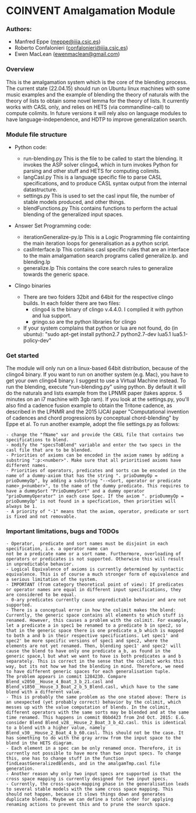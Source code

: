 COINVENT Amalgamation Module 									
=================================

### Authors:
- Manfred Eppe (meppe@iiia.csic.es)
- Roberto Confalonieri (confalonieri@iiia.csic.es)
- Ewen MacLean (ewenmaclean@gmail.com)


### Overview
This is the amalgamation system which is the core of the blending process. The current state (22.04.15) should run on Ubuntu linux machines with some music examples and the example of blending the theory of naturals with the theory of lists to obtain some novel lemma for the theory of lists. 
It currently works with CASL only, and relies on HETS (via commandline-call) to compute colimits. In future versions it will rely also on language modules to have language-independence, and HDTP to improve generalization search. 

### Module file structure
- Python code:
	- run-blending.py 
		This is the file to be called to start the blending. It invokes the ASP solver clingo4, which in turn invokes Python for parsing and other stuff and HETS for computing colimits. 
	- langCasl.py 
		This is a language specific file to parse CASL specifications, and to produce CASL syntax output from the internal datastructure.
	- settings.py 
		This is used to set the casl input file, the number of stable models produced, and other things. 
	- blendFunctions.py
		This contains functions to perform the actual blending of the generalized input spaces. 

- Answer Set Programming code:
	- iterationGeneralize-py.lp
		This is a Logic Programming file containting the main iteration loops for generalisation as a python script. 
	- caslInterface.lp
		This contains casl specific rules that are an interface to the main amalgamation search programs called generalize.lp. and blending.lp
	- generalize.lp
		This contains the core search rules to generalize towards the generic space. 

- Clingo binaries
	- There are two folders 32bit and 64bit for the respective clingo builds. In each folder there are two files:
		- clingo4 is the binary of clingo v.4.4.0. I complied it with python and lua support. 
		- gringo.so are the python libraries for clingo
	- If your system complains that python or lua are not found, do (in ubuntu): "sudo apt-get install python2.7 python2.7-dev lua5.1 lua5.1-policy-dev"


### Get started
The module will only run on a linux-based 64bit distribution, because of the clingo4 binary. If you want to run on another system (e.g. Mac), you have to get your own clingo4 binary. I suggest to use a Virtual Machine instead.
To run the blending, execute "run-blending.py" using python. By default it will do the naturals and lists example from the LPNMR paper (takes approx. 5 minutes on an i7 machine with 3gb ram). 
If you look at the settings.py, you'll also find a cadence fusion example to obtain the Tritone cadence, as described in the LPNMR and the 2015 IJCAI paper "Computational invention of cadences and chord progressions by conceptual chord-blending" by Eppe et al.  To run another example, adopt the file settings.py as follows:

	- change the "fName" var and provide the CASL file that contains two specifications to blend.
	- modify the "specsToBlend" variable and enter the two specs in the casl file that are to be blended. 
	- Priorities of axioms can be encoded in the axiom names by adding a substring ":p:<number>". Make sure that all prioritised axioms have different names.
	- Priorities of operators, predicates and sorts can be encoded in the name of a dummy-axiom that has the string ". prioDummyOp = prioDummyOp", by adding a substring "--<Sort, operator or predicate name>_p<number>", to the name of the dummy predicate. This requires to have a dummySort "PrioDummySort" and a dummy operator "prioDummyOperator" in each case Spec. If the axiom ". prioDummyOp = prioDummyOp" is not found in a specfication, then priorities will always be 1.
	- A priority of "-1" means that the axiom, operator, predicate or sort is fixed and not removable. 
	

### Important limitations, bugs and TODOs
	- Operator,  predicate and sort names must be disjoint in each specification, i.e. a operator name can 
	not be a predicate name or a sort name. Furthermore, overloading of operators or predicates is not supported. Otherwise this will result in unpredictable behavior.
	- Logical Equivalence of axioms is currently determined by syntactic equivalence. This is of course a much stronger form of equivalence and a serious limitation of the system.
	- IMPORTANT (from category theoretical point of view): If predicates or operator names are equal in different input specifications, they are considered to be equal. 
	- 0-ary predicates currently cause unpredictable behavior and are not supported.
	- There is a conceptual error in how the colimit makes the blend: Currently, the generic space contains all elements to which stuff is renamed. However, this causes a problem with the colimit. For example, let a predicate a in spec1 be renamed to a predicate b in spec2, so that in the generic space there is one predicate a_b which is mapped to both a and b in their respective specifications. Let spec1' and spec2' be more specific versions of spec1 and spec2, where the elements are not yet renamed. Then, blending spec1' and spec2' will cause the blend to have only one predicate a_b, as found in the generic space,l but what we want to have is both predicates a and b separately. This is correct in the sense that the colimit works this way, but its not how we had the blending in mind. Therefore, we need to have different generic spaces for each generalisation tuple. 
	The problem appears in commit 1284230. Compare Blend_v2050__House_4_Boat_3_b_21.casl and Blend_v1850__House_3_Boat_2_b_5_Blend.casl, which have to the same blend with a different value. 
	- This is probably the same problem as the one stated above: There is an unexpected (yet probably correct) behavior by the colimit, which messes up with the value computation of blends. In the colimit, different operators with the same sorts may be blended and at the same time renamed. This happens in commit 0bbd423 from 2nd Oct. 2015: E.G. consider Blend Blend_v28__House_2_Boat_3_b_42.casl. this is identical to a blend with a higher value, namely Blend_v30__House_2_Boat_4_b_60.casl. This should not be the case. It has something to do with the gray arrow from the input space to the blend in the HETS diagram. 
	- Each element in a spec can be only renamed once. Therefore, it is currently not possible to have more than two input specs. To change this, one has to change stuff in the function findLeastGeneralizedBlends, and in the amalgamTmp.casl file generation.
	- Another reason why only two input specs are supported is that the cross space mapping is currently designed for two input specs. 
	- Currently, the cross-space-mapping phase in the generalisation leads to several stable models with the same cross space mapping. This should not happen, because it slows things down and generates duplicate blends. Maybe we can define a total order for applying renaming actions to prevent this and to prune the search space. 


